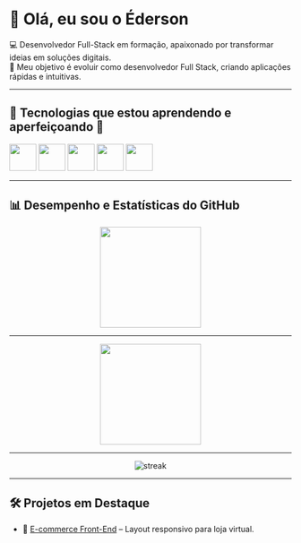 # 👋 Olá, eu sou o Éderson  

💻 Desenvolvedor Full-Stack em formação, apaixonado por transformar ideias em soluções digitais.  
🎯 Meu objetivo é evoluir como desenvolvedor Full Stack, criando aplicações rápidas e intuitivas.  

---

## 🚀 Tecnologias que estou aprendendo e aperfeiçoando 💪  

<div align="left">

  <!-- HTML -->
  <img src="https://cdn.jsdelivr.net/gh/devicons/devicon/icons/html5/html5-original.svg" width="48" height="48" />

  <!-- CSS -->
  <img src="https://cdn.jsdelivr.net/gh/devicons/devicon/icons/css3/css3-original.svg" width="48" height="48" />

  <!-- JavaScript -->
  <img src="https://cdn.jsdelivr.net/gh/devicons/devicon/icons/javascript/javascript-original.svg" width="48" height="48" />

  <!-- Vite -->
  <img src="https://vitejs.dev/logo.svg" width="48" height="48" />

  <!-- React -->
  <img src="https://cdn.jsdelivr.net/gh/devicons/devicon/icons/react/react-original.svg" width="48" height="48" />

</div>

---

## 📊 Desempenho e Estatísticas do GitHub  

<div align="center">
  <img height="180em" src="https://github-readme-stats.vercel.app/api?username=EdersonSouzaa&show_icons=true&theme=tokyonight&include_all_commits=true&locale=pt-br"/>
</div>

---

<div align="center">
  <img height="180em" src="https://github-readme-stats.vercel.app/api/top-langs/?username=EdersonSouzaa&layout=compact&langs_count=7&theme=tokyonight"/>
</div>

---

<div align="center">
  <img src="https://github-readme-streak-stats.herokuapp.com/?user=EdersonSouzaa&theme=tokyonight" alt="streak"/>
</div>

---

## 🛠️ Projetos em Destaque  

- 🛒 [E-commerce Front-End](https://github.com/EdersonSouzaa/E-commerce.git) – Layout responsivo para loja virtual.
